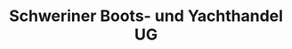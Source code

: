 ---
title: "Schweriner Boots- und Yachthandel UG"
url: /schwerin/schweriner-boots-und-yachthandel-ug/
shop: Allgemein
---